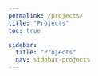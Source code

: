 ```yaml
---
permalink: /projects/
title: "Projects"
toc: true

sidebar:
  title: "Projects"
  nav: sidebar-projects
---
```

